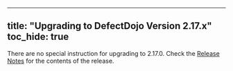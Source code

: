 
---
title: "Upgrading to DefectDojo Version 2.17.x"
toc_hide: true
---
There are no special instruction for upgrading to 2.17.0. Check the [Release Notes](https://github.com/DefectDojo/django-DefectDojo/releases/tag/2.17.0) for the contents of the release.
